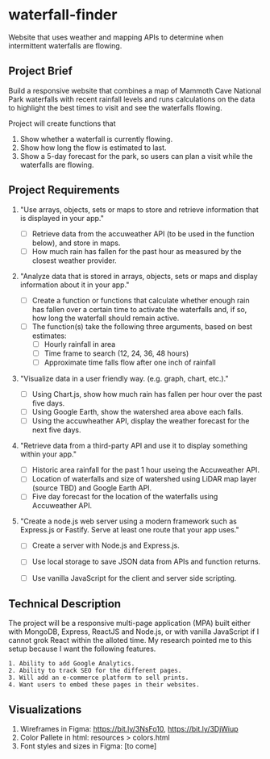 # waterfall-finder
Website that uses weather and mapping APIs to determine when intermittent waterfalls are flowing. 
## Project Brief
Build a responsive website that combines a map of Mammoth Cave National Park waterfalls with recent rainfall levels and runs calculations on the data  to highlight the best times to visit and see the waterfalls flowing.

Project will create functions that
1. Show whether a waterfall is currently flowing.
2. Show how long the flow is estimated to last.
3. Show a 5-day forecast for the park, so users can plan a visit while the waterfalls are flowing.

## Project Requirements
1. "Use arrays, objects, sets or maps to store and retrieve information that is displayed in your app."
    - [ ] Retrieve data from the accuweather  API (to be used in the function below), and store in maps.
    - [ ] How much rain has fallen for the past hour as measured by the closest weather provider.

2. "Analyze data that is stored in arrays, objects, sets or maps and display information about it in your app."

    - [ ] Create a function or functions that calculate whether enough rain has fallen over a certain time to activate the waterfalls and, if so, how long the waterfall should remain active. 
    - [ ] The function(s) take the following three arguments, based on best estimates:
        - [ ] Hourly rainfall in area  
        - [ ] Time frame to search (12, 24, 36, 48 hours)
        - [ ] Approximate time falls flow after one inch of rainfall

3. "Visualize data in a user friendly way. (e.g. graph, chart, etc.)."

    - [ ] Using Chart.js, show how much rain has fallen per hour over the past five days.
    - [ ] Using Google Earth, show the watershed area above each falls.
    - [ ] Using the accuwheather API, display the weather forecast for the next five days.

4. "Retrieve data from a third-party API and use it to display something within your app."
    - [ ] Historic area rainfall for the past 1 hour useing the Accuweather API.
    - [ ] Location of waterfalls and size of watershed using LiDAR map layer (source TBD) and Google Earth API. 
    - [ ] Five day forecast for the location of the waterfalls using Accuweather API.

5. "Create a node.js web server using a modern framework such as Express.js or Fastify.  Serve at least one route that your app uses."

    - [ ] Create a server with Node.js and Express.js.
    - [ ] Use local storage to save JSON data from APIs and function returns.
    - [ ] Use vanilla JavaScript for the client and server side scripting.


## Technical Description
The project will be a responsive multi-page application (MPA) built either with MongoDB, Express, ReactJS and Node.js, or with vanilla JavaScript if I cannot grok React within the alloted time. My research pointed me to this setup because I want the following features.

    1. Ability to add Google Analytics.
    2. Ability to track SEO for the different pages.
    3. Will add an e-commerce platform to sell prints.
    4. Want users to embed these pages in their websites.

## Visualizations
1. Wireframes in Figma: https://bit.ly/3NsFo10, https://bit.ly/3DjWiup
2. Color Pallete in html: resources > colors.html
3. Font styles and sizes in Figma: [to come]
